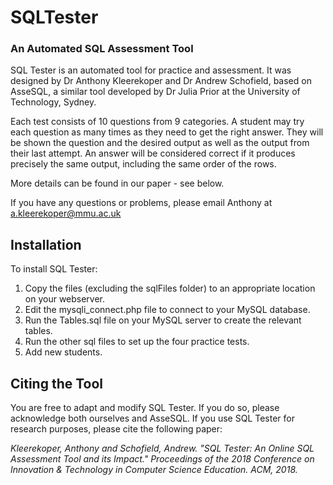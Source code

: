 # SQLTester
### An Automated SQL Assessment Tool

SQL Tester is an automated tool for practice and assessment. It was designed by Dr Anthony Kleerekoper and Dr Andrew Schofield, based on AsseSQL, a similar tool developed by Dr Julia Prior at the University of Technology, Sydney.

Each test consists of 10 questions from 9 categories. A student may try each question as many times as they need to get the right answer. They will be shown the question and the desired output as well as the output from their last attempt. An answer will be considered correct if it produces precisely the same output, including the same order of the rows.

More details can be found in our paper - see below.

If you have any questions or problems, please email Anthony at a.kleerekoper@mmu.ac.uk

## Installation

To install SQL Tester:
1. Copy the files (excluding the sqlFiles folder) to an appropriate location on your webserver. 
2. Edit the mysqli_connect.php file to connect to your MySQL database.
3. Run the Tables.sql file on your MySQL server to create the relevant tables.
4. Run the other sql files to set up the four practice tests.
5. Add new students.

## Citing the Tool

You are free to adapt and modify SQL Tester. If you do so, please acknowledge both ourselves and AsseSQL. If you use SQL Tester for research purposes, please cite the following paper:

*Kleerekoper, Anthony and Schofield, Andrew. "SQL Tester: An Online SQL Assessment Tool and its Impact." Proceedings of the 2018 Conference on Innovation & Technology in Computer Science Education. ACM, 2018.*
